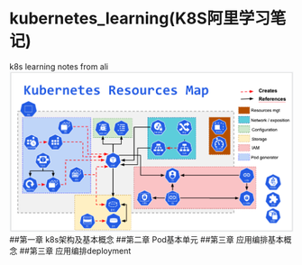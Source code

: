 # kubernetes_learning(K8S阿里学习笔记)
k8s learning notes from ali
![](img/k8s_roadMap.png)
##第一章 k8s架构及基本概念
##第二章 Pod基本单元
##第三章 应用编排基本概念
##第三章 应用编排deployment
